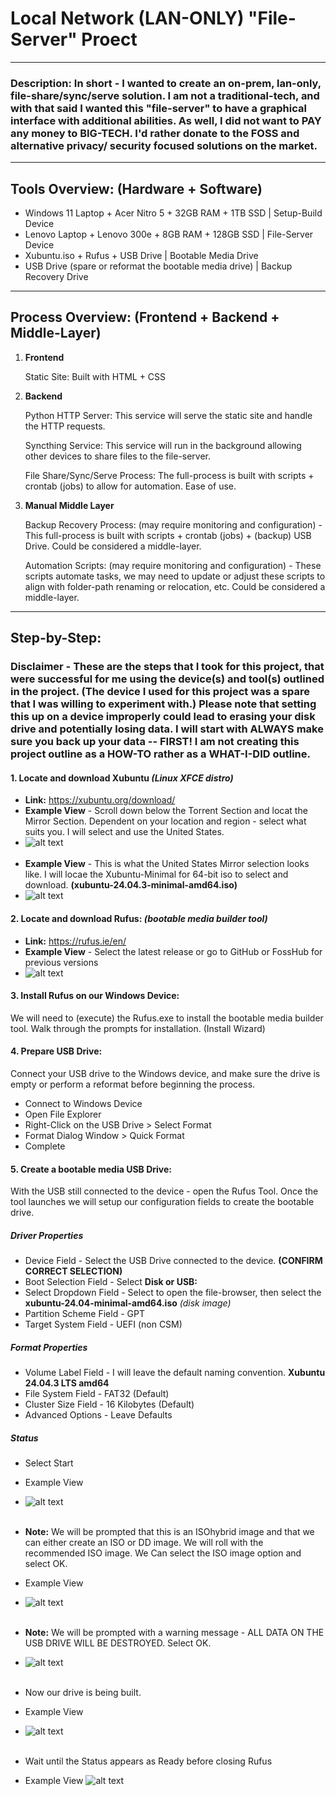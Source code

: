 # Local Network (LAN-ONLY) "File-Server" Proect

---

### Description: In short - I wanted to create an on-prem, lan-only, file-share/sync/serve solution. I am not a traditional-tech, and with that said I wanted this "file-server" to have a graphical interface with additional abilities. As well, I did not want to PAY any money to BIG-TECH. I'd rather donate to the FOSS and alternative privacy/ security focused solutions on the market. 

---

## Tools Overview: (Hardware + Software)
- Windows 11 Laptop + Acer Nitro 5 + 32GB RAM + 1TB SSD | Setup-Build Device 
- Lenovo Laptop + Lenovo 300e + 8GB RAM + 128GB SSD | File-Server Device
- Xubuntu.iso + Rufus + USB Drive | Bootable Media Drive
- USB Drive (spare or reformat the bootable media drive) | Backup Recovery Drive

---

## Process Overview: (Frontend + Backend + Middle-Layer)
1. **Frontend**

    Static Site: Built with HTML + CSS

2. **Backend**

    Python HTTP Server: This service will serve the static site and handle the HTTP requests.

    Syncthing Service: This service will run in the background allowing other devices to share files to the file-server. 

    File Share/Sync/Serve Process: The full-process is built with scripts + crontab (jobs) to allow for automation. Ease of use. 

3. **Manual Middle Layer**

    Backup Recovery Process: (may require monitoring and configuration) - This full-process is built with scripts + crontab (jobs) + (backup) USB Drive. Could be considered a middle-layer.

    Automation Scripts: (may require monitoring and configuration) - These scripts automate tasks, we may need to update or adjust these scripts to align with folder-path renaming or relocation, etc. Could be considered a middle-layer.

---

## Step-by-Step:

### Disclaimer - These are the steps that I took for this project, that were successful for me using the device(s) and tool(s) outlined in the project. (The device I used for this project was a spare that I was willing to experiment with.) Please note that setting this up on a device improperly could lead to erasing your disk drive and potentially losing data. I will start with ALWAYS make sure you back up your data -- FIRST! I am not creating this project outline as a HOW-TO rather as a WHAT-I-DID outline.

#### 1. **Locate and download Xubuntu** *(Linux XFCE distro)*
- **Link:** https://xubuntu.org/download/
- **Example View** - Scroll down below the Torrent Section and locat the Mirror Section. Dependent on your location and region - select what suits you. I will select and use the United States.
- ![alt text](Assets/image-2.png)<br><br>
- **Example View** - This is what the United States Mirror selection looks like. I will locae the Xubuntu-Minimal for 64-bit iso to select and download. **(xubuntu-24.04.3-minimal-amd64.iso)**
- ![alt text](Assets/image-3.png)

#### 2. **Locate and download Rufus:** *(bootable media builder tool)*
- **Link:** https://rufus.ie/en/
- **Example View** - Select the latest release or go to GitHub or FossHub for previous versions
- ![alt text](Assets/image-1.png)

#### 3. **Install Rufus on our Windows Device:**
We will need to (execute) the Rufus.exe to install the bootable media builder tool. Walk through the prompts for installation. (Install Wizard)

#### 4. **Prepare USB Drive:**
Connect your USB drive to the Windows device, and make sure the drive is empty or perform a reformat before beginning the process.
- Connect to Windows Device
- Open File Explorer
- Right-Click on the USB Drive > Select Format
- Format Dialog Window > Quick Format
- Complete

#### 5. **Create a bootable media USB Drive:**
With the USB still connected to the device - open the Rufus Tool. Once the tool launches we will setup our configuration fields to create the bootable drive.

##### Driver Properties
- Device Field - Select the USB Drive connected to the device. **(CONFIRM CORRECT SELECTION)**
- Boot Selection Field - Select **Disk or USB:**
- Select Dropdown Field - Select to open the file-browser, then select the **xubuntu-24.04-minimal-amd64.iso** *(disk image)*
- Partition Scheme Field - GPT 
- Target System Field - UEFI (non CSM)

##### Format Properties
- Volume Label Field - I will leave the default naming convention. **Xubuntu 24.04.3 LTS amd64**
- File System Field - FAT32 (Default)
- Cluster Size Field - 16 Kilobytes (Default)
- Advanced Options - Leave Defaults

##### Status
- Select Start
- Example View
- ![alt text](Assets/image.png)<br><br>

- **Note:** We will be prompted that this is an ISOhybrid image and that we can either create an ISO or DD image. We will roll with the recommended ISO image. We Can select the ISO image option and select OK. 
- Example View
- ![alt text](Assets/image-4.png)<br><br>

- **Note:** We will be prompted with a warning message - ALL DATA ON THE USB DRIVE WILL BE DESTROYED. Select OK.
- ![alt text](Assets/image-5.png)<br><br>

- Now our drive is being built.
- Example View
- ![alt text](Assets/image-5.png)<br><br>

- Wait until the Status appears as Ready before closing Rufus
- Example View
![alt text](Assets/image-7.png)
